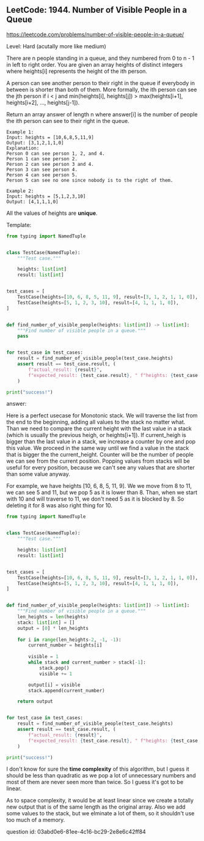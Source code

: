 ## LeetCode: 1944. Number of Visible People in a Queue

https://leetcode.com/problems/number-of-visible-people-in-a-queue/

Level: Hard (acutally more like medium)

There are n people standing in a queue, and they numbered from 0 to n - 1 in left to right order. 
You are given an array heights of distinct integers where heights[i] represents the height of the ith person.

A person can see another person to their right in the queue if everybody in between is shorter than both of them. 
More formally, the ith person can see the jth person if i < j and min(heights[i], heights[j]) > max(heights[i+1], heights[i+2], ..., heights[j-1]).

Return an array answer of length n where answer[i] is the number of people the ith person can see to their right in the queue.

```
Example 1:
Input: heights = [10,6,8,5,11,9]
Output: [3,1,2,1,1,0]
Explanation:
Person 0 can see person 1, 2, and 4.
Person 1 can see person 2.
Person 2 can see person 3 and 4.
Person 3 can see person 4.
Person 4 can see person 5.
Person 5 can see no one since nobody is to the right of them.

Example 2:
Input: heights = [5,1,2,3,10]
Output: [4,1,1,1,0]
```

All the values of heights are **unique**.

Template:
```python
from typing import NamedTuple


class TestCase(NamedTuple):
    """Test case."""

    heights: list[int]
    result: list[int]


test_cases = [
    TestCase(heights=[10, 6, 8, 5, 11, 9], result=[3, 1, 2, 1, 1, 0]),
    TestCase(heights=[5, 1, 2, 3, 10], result=[4, 1, 1, 1, 0]),
]


def find_number_of_visible_people(heights: list[int]) -> list[int]:
    """Find number of visible people in a queue."""
    pass


for test_case in test_cases:
    result = find_number_of_visible_people(test_case.heights)
    assert result == test_case.result, (
        f"actual_result: {result}",
        f"expected_result: {test_case.result}, " f"heights: {test_case.heights}",
    )

print("success!")
```

answer:

Here is a perfect usecase for Monotonic stack.
We will traverse the list from the end to the beginning, adding all values
to the stack no matter what.
Than we need to compare the current height with the last value in a stack (which is usually
the previous heigh, or heights[i+1]). If current_heigh is bigger than the last value in a stack,
we increase a counter by one and pop this value. We proceed in the same way until we find
a value in the stack that is bigger the the current_height. Counter will be the number of people
we can see from the current position. Popping values from stacks will be useful for every position,
because we can't see any values that are shorter than some value anyway.

For example, we have heights [10, 6, 8, 5, 11, 9]. We we move from 8 to 11, we can see 5
and 11, but we pop 5 as it is lower than 8. Than, when we start with 10 and will traverse
to 11, we don't need 5 as it is blocked by 8. So deleting it for 8 was also right thing
for 10.



```python
from typing import NamedTuple


class TestCase(NamedTuple):
    """Test case."""

    heights: list[int]
    result: list[int]


test_cases = [
    TestCase(heights=[10, 6, 8, 5, 11, 9], result=[3, 1, 2, 1, 1, 0]),
    TestCase(heights=[5, 1, 2, 3, 10], result=[4, 1, 1, 1, 0]),
]


def find_number_of_visible_people(heights: list[int]) -> list[int]:
    """Find number of visible people in a queue."""
    len_heights = len(heights)
    stack: list[int] = []
    output = [0] * len_heights
    
    for i in range(len_heights-2, -1, -1):
        current_number = heights[i]
        
        visible = 1
        while stack and current_number > stack[-1]:
            stack.pop()
            visible += 1

        output[i] = visible
        stack.append(current_number)

    return output


for test_case in test_cases:
    result = find_number_of_visible_people(test_case.heights)
    assert result == test_case.result, (
        f"actual_result: {result}",
        f"expected_result: {test_case.result}, " f"heights: {test_case.heights}",
    )

print("success!")
```

I don't know for sure the **time complexity** of this algorithm, but I guess
it should be less than quadratic as we pop a lot of unnecessary numbers
and most of them are never seen more than twice. So I guess it's got to be
linear.

As to space complexity, it would be at least linear since we create a totally new
output that is of the same length as the original array. Also we add some values
to the stack, but we elminate a lot of them, so it shouldn't use too much of a memory.

question id: 03abd0e6-81ee-4c16-bc29-2e8e6c42ff84